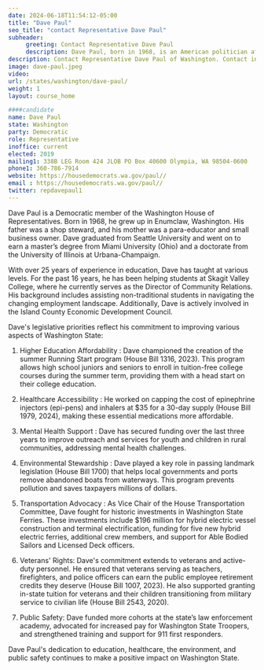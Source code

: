 ```yaml
---
date: 2024-06-18T11:54:12-05:00
title: "Dave Paul"
seo_title: "contact Representative Dave Paul"
subheader:
     greeting: Contact Representative Dave Paul
     description: Dave Paul, born in 1968, is an American politician affiliated with the Democratic Party. He assumed office as a member of the Washington House of Representatives, representing District 10-Position 2, on January 14, 2019.
description: Contact Representative Dave Paul of Washington. Contact information for Dave Paul includes email address, phone number, and mailing address.
image: dave-paul.jpeg
video:
url: /states/washington/dave-paul/
weight: 1
layout: course_home

####candidate
name: Dave Paul
state: Washington
party: Democratic
role: Representative
inoffice: current
elected: 2019
mailing1: 338B LEG Room 424 JLOB PO Box 40600 Olympia, WA 98504-0600
phone1: 360-786-7914
website: https://housedemocrats.wa.gov/paul//
email : https://housedemocrats.wa.gov/paul//
twitter: repdavepaul1
---
```

Dave Paul is a Democratic member of the Washington House of Representatives. Born in 1968, he grew up in Enumclaw, Washington. His father was a shop steward, and his mother was a para-educator and small business owner. Dave graduated from Seattle University and went on to earn a master’s degree from Miami University (Ohio) and a doctorate from the University of Illinois at Urbana-Champaign.

With over 25 years of experience in education, Dave has taught at various levels. For the past 16 years, he has been helping students at Skagit Valley College, where he currently serves as the Director of Community Relations. His background includes assisting non-traditional students in navigating the changing employment landscape. Additionally, Dave is actively involved in the Island County Economic Development Council.

Dave's legislative priorities reflect his commitment to improving various aspects of Washington State:

1. Higher Education Affordability : Dave championed the creation of the summer Running Start program (House Bill 1316, 2023). This program allows high school juniors and seniors to enroll in tuition-free college courses during the summer term, providing them with a head start on their college education.

2. Healthcare Accessibility : He worked on capping the cost of epinephrine injectors (epi-pens) and inhalers at $35 for a 30-day supply (House Bill 1979, 2024), making these essential medications more affordable.

3. Mental Health Support : Dave has secured funding over the last three years to improve outreach and services for youth and children in rural communities, addressing mental health challenges.

4. Environmental Stewardship : Dave played a key role in passing landmark legislation (House Bill 1700) that helps local governments and ports remove abandoned boats from waterways. This program prevents pollution and saves taxpayers millions of dollars.

5. Transportation Advocacy : As Vice Chair of the House Transportation Committee, Dave fought for historic investments in Washington State Ferries. These investments include $196 million for hybrid electric vessel construction and terminal electrification, funding for five new hybrid electric ferries, additional crew members, and support for Able Bodied Sailors and Licensed Deck officers.

6. Veterans' Rights: Dave's commitment extends to veterans and active-duty personnel. He ensured that veterans serving as teachers, firefighters, and police officers can earn the public employee retirement credits they deserve (House Bill 1007, 2023). He also supported granting in-state tuition for veterans and their children transitioning from military service to civilian life (House Bill 2543, 2020).

7. Public Safety: Dave funded more cohorts at the state’s law enforcement academy, advocated for increased pay for Washington State Troopers, and strengthened training and support for 911 first responders.

Dave Paul's dedication to education, healthcare, the environment, and public safety continues to make a positive impact on Washington State.
